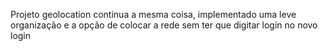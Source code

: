 Projeto geolocation continua a mesma coisa, implementado uma leve organização e a opção de colocar a rede sem ter que digitar login no novo login
